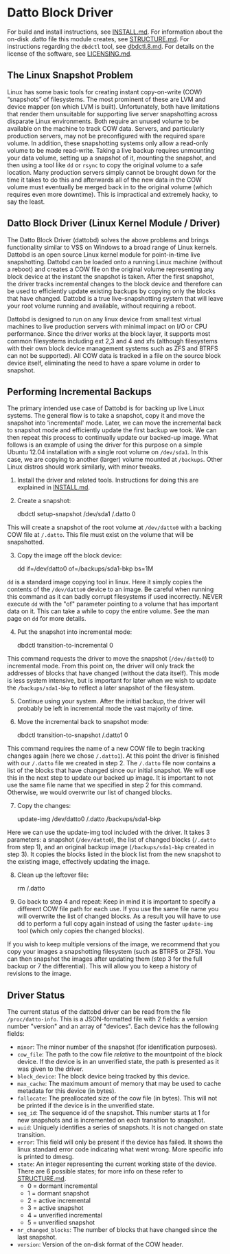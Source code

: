 Datto Block Driver
==================

For build and install instructions, see [INSTALL.md](INSTALL.md).
For information about the on-disk .datto file this module creates, see [STRUCTURE.md](doc/STRUCTURE.md).
For instructions regarding the `dbdctl` tool, see [dbdctl.8.md](doc/dbdctl.8.md).
For details on the license of the software, see [LICENSING.md](LICENSING.md).

## The Linux Snapshot Problem

Linux has some basic tools for creating instant copy-on-write (COW) “snapshots” of filesystems.  The most prominent of these are LVM and device mapper (on which LVM is built).  Unfortunately, both have limitations that render them unsuitable for supporting live server snapshotting across disparate Linux environments.  Both require an unused volume to be available on the machine to track COW data. Servers, and particularly production servers, may not be preconfigured with the required spare volume.  In addition, these snapshotting systems only allow a read-only volume to be made read-write.  Taking a live backup requires unmounting your data volume, setting up a snapshot of it, mounting the snapshot, and then using a tool like `dd` or `rsync` to copy the original volume to a safe location.  Many production servers simply cannot be brought down for the time it takes to do this and afterwards all of the new data in the COW volume must eventually be merged back in to the original volume (which requires even more downtime). This is impractical and extremely hacky, to say the least.

## Datto Block Driver (Linux Kernel Module / Driver)

The Datto Block Driver (dattobd) solves the above problems and brings functionality similar to VSS on Windows to a broad range of Linux kernels.  Dattobd is an open source Linux kernel module for point-in-time live snapshotting.  Dattobd can be loaded onto a running Linux machine (without a reboot) and creates a COW file on the original volume representing any block device at the instant the snapshot is taken.  After the first snapshot, the driver tracks incremental changes to the block device and therefore can be used to efficiently update existing backups by copying only the blocks that have changed.  Dattobd is a true live-snapshotting system that will leave your root volume running and available, without requiring a reboot.

Dattobd is designed to run on any linux device from small test virtual machines to live production servers with minimal impact on I/O or CPU performance.  Since the driver works at the block layer, it supports most common filesystems including ext 2,3 and 4 and xfs (although filesystems with their own block device management systems such as ZFS and BTRFS can not be supported).  All COW data is tracked in a file on the source block device itself, eliminating the need to have a spare volume in order to snapshot.  

## Performing Incremental Backups

The primary intended use case of Dattobd is for backing up live Linux systems. The general flow is to take a snapshot, copy it and move the snapshot into 'incremental' mode. Later, we can move the incremental back to snapshot mode and efficiently update the first backup we took. We can then repeat this process to continually update our backed-up image.  What follows is an example of using the driver for this purpose on a simple Ubuntu 12.04 installation with a single root volume on `/dev/sda1`. In this case, we are copying to another (larger) volume mounted at `/backups`. Other Linux distros should work similarly, with minor tweaks.

1) Install the driver and related tools. Instructions for doing this are explained in [INSTALL.md](INSTALL.md).

2) Create a snapshot:

	dbdctl setup-snapshot /dev/sda1 /.datto 0


This will create a snapshot of the root volume at `/dev/datto0` with a backing COW file at `/.datto`. This file must exist on the volume that will be snapshotted.

3) Copy the image off the block device:

	dd if=/dev/datto0 of=/backups/sda1-bkp bs=1M


`dd` is a standard image copying tool in linux. Here it simply copies the contents of the `/dev/datto0` device to an image. Be careful when running this command as it can badly corrupt filesystems if used incorrectly. NEVER execute `dd` with the "of" parameter pointing to a volume that has important data on it. This can take a while to copy the entire volume. See the man page on `dd` for more details.

4) Put the snapshot into incremental mode:

	dbdctl transition-to-incremental 0


This command requests the driver to move the snapshot (`/dev/datto0`) to incremental mode. From this point on, the driver will only track the addresses of blocks that have changed (without the data itself). This mode is less system intensive, but is important for later when we wish to update the `/backups/sda1-bkp` to reflect a later snapshot of the filesystem.

5) Continue using your system.
After the initial backup, the driver will probably be left in incremental mode the vast majority of time.


6) Move the incremental back to snapshot mode:

	dbdctl transition-to-snapshot /.datto1 0


This command requires the name of a new COW file to begin tracking changes again (here we chose `/.datto1`). At this point the driver is finished with our `/.datto` file we created in step 2. The `/.datto` file now contains a list of the blocks that have changed since our initial snapshot. We will use this in the next step to update our backed up image. It is important to not use the same file name that we specified in step 2 for this command. Otherwise, we would overwrite our list of changed blocks.

7) Copy the changes:

	update-img /dev/datto0 /.datto /backups/sda1-bkp


Here we can use the update-img tool included with the driver. It takes 3 parameters: a snapshot (`/dev/datto0`), the list of changed blocks (`/.datto` from step 1), and an original backup image (`/backups/sda1-bkp` created in step 3). It copies the blocks listed in the block list from the new snapshot to the existing image, effectively updating the image.

8) Clean up the leftover file:

	rm /.datto


9) Go back to step 4 and repeat:
Keep in mind it is important to specify a different COW file path for each use. If you use the same file name you will overwrite the list of changed blocks. As a result you will have to use dd to perform a full copy again instead of using the faster `update-img` tool (which only copies the changed blocks).

If you wish to keep multiple versions of the image, we recommend that you copy your images a snapshotting filesystem (such as BTRFS or ZFS). You can then snapshot the images after updating them (step 3 for the full backup or 7 the differential). This will allow you to keep a history of revisions to the image.

## Driver Status

The current status of the dattobd driver can be read from the file `/proc/datto-info`. This is a JSON-formatted file with 2 fields: a version number "version" and an array of "devices". Each device has the following fields:

* `minor`: The minor number of the snapshot (for identification purposes).
* `cow_file`: The path to the cow file *relative* to the mountpoint of the block device. If the device is in an unverified state, the path is presented as it was given to the driver.
* `block_device`: The block device being tracked by this device.
* `max_cache`: The maximum amount of memory that may be used to cache metadata for this device (in bytes).
* `fallocate`: The preallocated size of the cow file (in bytes). This will not be printed if the device is in the unverified state.
* `seq_id`: The sequence id of the snapshot. This number starts at 1 for new snapshots and is incremented on each transition to snapshot.
* `uuid`: Uniquely identifies a series of snapshots. It is not changed on state transition.
* `error`: This field will only be present if the device has failed. It shows the linux standard error code indicating what went wrong. More specific info is printed to dmesg.
* `state`: An integer representing the current working state of the device. There are 6 possible states; for more info on these refer to [STRUCTURE.md](doc/STRUCTURE.md).
	* 0 = dormant incremental
	* 1 = dormant snapshot
	* 2 = active incremental
	* 3 = active snapshot
	* 4 = unverified incremental
	* 5 = unverified snapshot
* `nr_changed_blocks`: The number of blocks that have changed since the last snapshot.
* `version`: Version of the on-disk format of the COW header.
